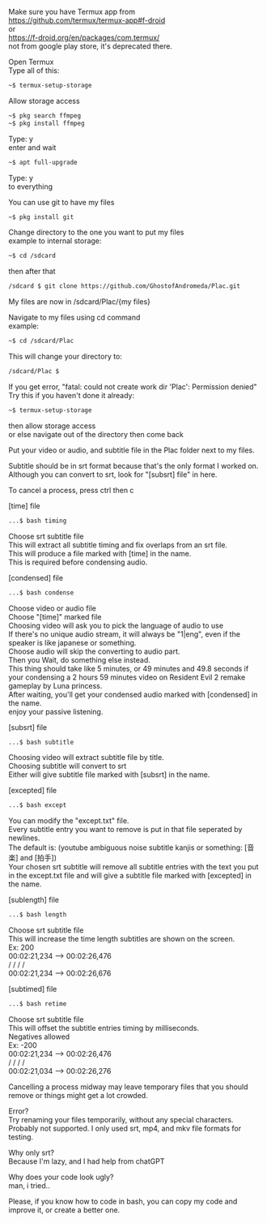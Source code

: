Make sure you have Termux app from  
https://github.com/termux/termux-app#f-droid  
or  
https://f-droid.org/en/packages/com.termux/  
not from google play store, it's deprecated there.  

Open Termux  
Type all of this:  
```bash
~$ termux-setup-storage
```
Allow storage access  
```bash
~$ pkg search ffmpeg
~$ pkg install ffmpeg
```
Type: y  
enter and wait  
```bash
~$ apt full-upgrade
```
Type: y  
to everything  

You can use git to have my files  
```bash
~$ pkg install git
```
Change directory to the one you want to put my files  
example to internal storage:  
```bash
~$ cd /sdcard
```
then after that  
```bash
/sdcard $ git clone https://github.com/GhostofAndromeda/Plac.git
```
My files are now in /sdcard/Plac/{my files}  

Navigate to my files using cd command  
example:  
```bash
~$ cd /sdcard/Plac
```
This will change your directory to:  
```bash
/sdcard/Plac $
```

If you get error, "fatal: could not create work dir 'Plac': Permission denied"  
Try this if you haven't done it already:  
```bash
~$ termux-setup-storage
```
then allow storage access  
or else navigate out of the directory then come back  

Put your video or audio, and subtitle file in the Plac folder next to my files.  

Subtitle should be in srt format because that's the only format I worked on. Although you can convert to srt, look for "[subsrt] file" in here.  

To cancel a process, press ctrl then c  

[time] file  
```bash
...$ bash timing
```
Choose srt subtitle file  
This will extract all subtitle timing and fix overlaps from an srt file.  
This will produce a file marked with [time] in the name.  
This is required before condensing audio.  

[condensed] file  
```bash
...$ bash condense
```
Choose video or audio file  
Choose "[time]" marked file  
Choosing video will ask you to pick the language of audio to use  
If there's no unique audio stream, it will always be "1|eng", even if the speaker is like japanese or something.  
Choose audio will skip the converting to audio part.  
Then you Wait, do something else instead.  
This thing should take like 5 minutes, or 49 minutes and 49.8 seconds if your condensing a 2 hours 59 minutes video on Resident Evil 2 remake gameplay by Luna princess.  
After waiting, you'll get your condensed audio marked with [condensed] in the name.  
enjoy your passive listening.  

[subsrt] file  
```bash
...$ bash subtitle
```
Choosing video will extract subtitle file by title.  
Choosing subtitle will convert to srt  
Either will give subtitle file marked with [subsrt] in the name.  

[excepted] file  
```bash
...$ bash except
```
You can modify the "except.txt" file.  
Every subtitle entry you want to remove is put in that file seperated by newlines.  
The default is: (youtube ambiguous noise subtitle kanjis or something: [音楽] and [拍手])  
Your chosen srt subtitle will remove all subtitle entries with the text you put in the except.txt file and will give a subtitle file marked with [excepted] in the name.  

[sublength] file  
```bash
...$ bash length
```
Choose srt subtitle file  
This will increase the time length subtitles are shown on the screen.  
Ex: 200  
00:02:21,234 --> 00:02:26,476  
\/ \/ \/ \/  
00:02:21,234 --> 00:02:26,676  

[subtimed] file  
```bash
...$ bash retime
```
Choose srt subtitle file  
This will offset the subtitle entries timing by milliseconds.  
Negatives allowed  
Ex: -200  
00:02:21,234 --> 00:02:26,476  
\/ \/ \/ \/  
00:02:21,034 --> 00:02:26,276  


Cancelling a process midway may leave temporary files that you should remove or things might get a lot crowded.  

Error?  
Try renaming your files temporarily, without any special characters.  
Probably not supported. I only used srt, mp4, and mkv file formats for testing.  

Why only srt?  
Because I'm lazy, and I had help from chatGPT  

Why does your code look ugly?  
man, i tried..  

Please, if you know how to code in bash, you can copy my code and improve it, or create a better one.  
